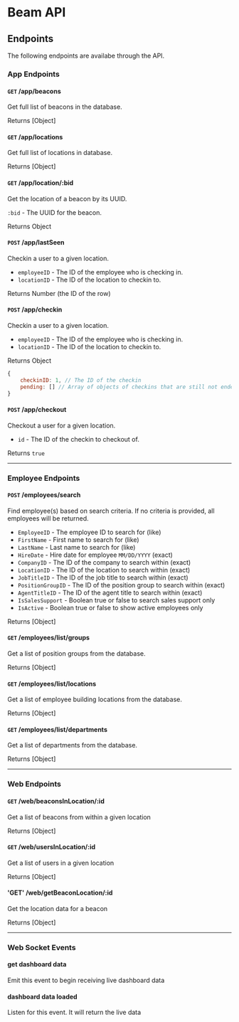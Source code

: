 # Beam API

## Endpoints
The following endpoints are availabe through the API.

### App Endpoints
#### `GET` /app/beacons
Get full list of beacons in the database.

Returns [Object]

#### `GET` /app/locations
Get full list of locations in database.

Returns [Object]

#### `GET` /app/location/:bid
Get the location of a beacon by its UUID.

`:bid` - The UUID for the beacon.

Returns Object

#### `POST` /app/lastSeen
Checkin a user to a given location.

* `employeeID` - The ID of the employee who is checking in.
* `locationID` - The ID of the location to checkin to.

Returns Number (the ID of the row)


#### `POST` /app/checkin
Checkin a user to a given location.

* `employeeID` - The ID of the employee who is checking in.
* `locationID` - The ID of the location to checkin to.

Returns Object

```javascript
{
    checkinID: 1, // The ID of the checkin
    pending: [] // Array of objects of checkins that are still not ended for the given employee
}
```

#### `POST` /app/checkout
Checkout a user for a given location.

* `id` - The ID of the checkin to checkout of.

Returns `true`

---

### Employee Endpoints
#### `POST` /employees/search
Find employee(s) based on search criteria. If no criteria is provided, all employees will be returned.

* `EmployeeID` - The employee ID to search for (like)
* `FirstName` - First name to search for (like)
* `LastName` - Last name to search for (like)
* `HireDate` - Hire date for employee `MM/DD/YYYY` (exact)
* `CompanyID` - The ID of the company to search within (exact)
* `LocationID` - The ID of the location to search within (exact)
* `JobTitleID` - The ID of the job title to search within (exact)
* `PositionGroupID` - The ID of the position group to search within (exact)
* `AgentTitleID` - The ID of the agent title to search within (exact)
* `IsSalesSupport` - Boolean true or false to search sales support only
* `IsActive` - Boolean true or false to show active employees only

Returns [Object]

#### `GET` /employees/list/groups
Get a list of position groups from the database.

Returns [Object]

#### `GET` /employees/list/locations
Get a list of employee building locations from the database.

Returns [Object]

#### `GET` /employees/list/departments
Get a list of departments from the database.

Returns [Object]

---

### Web Endpoints
#### `GET` /web/beaconsInLocation/:id
Get a list of beacons from within a given location

Returns [Object]

#### `GET` /web/usersInLocation/:id
Get a list of users in a given location

Returns [Object]

#### 'GET' /web/getBeaconLocation/:id
Get the location data for a beacon

Returns [Object]

---

### Web Socket Events
#### get dashboard data
Emit this event to begin receiving live dashboard data

#### dashboard data loaded
Listen for this event. It will return the live data
